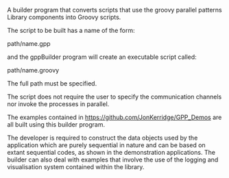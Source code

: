 A builder program that converts scripts that use the groovy
parallel patterns Library components into Groovy scripts.

The script to be built has a name of the form:

path/name.gpp

and the gppBuilder program will create an executable script called:

path/name.groovy

The full path must be specified.

The script does not require the user to specify the 
communication channels nor invoke the processes in parallel.

The examples contained in https://github.com/JonKerridge/GPP_Demos are all built using
this builder program.

The developer is required to construct the data objects used by the application which
are purely sequential in nature and can be based on extant sequential codes, as 
shown in the demonstration applications.  The builder can also deal with examples that 
involve the use of the logging and visualisation system contained within the library.
